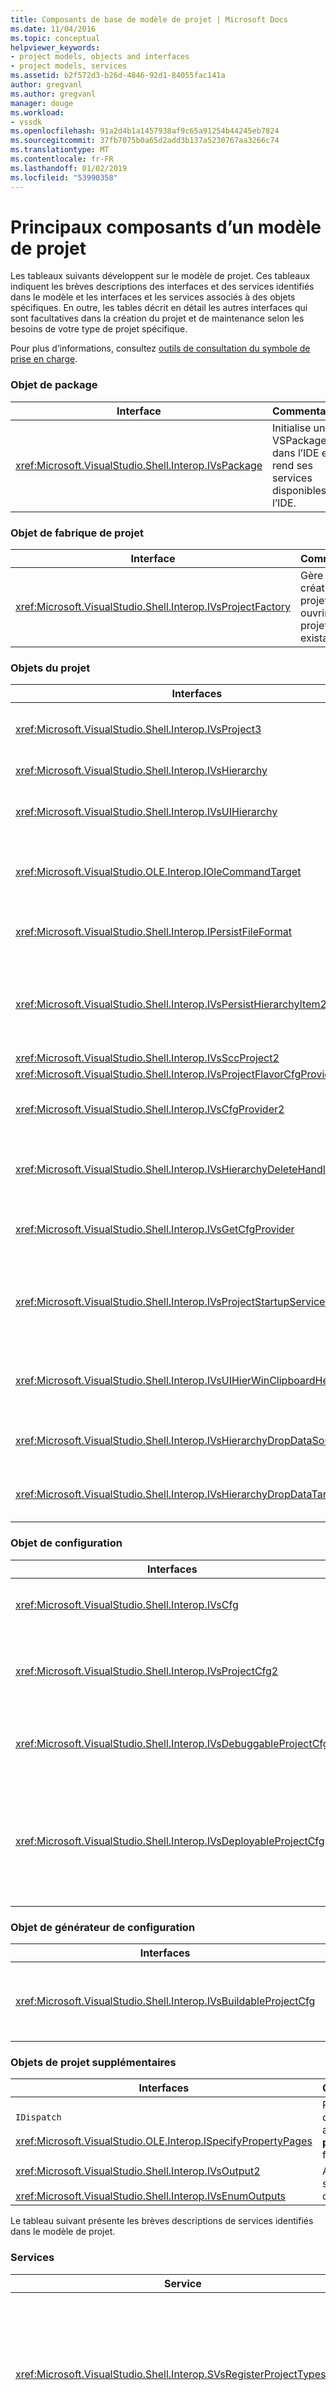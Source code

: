 ```yaml
---
title: Composants de base de modèle de projet | Microsoft Docs
ms.date: 11/04/2016
ms.topic: conceptual
helpviewer_keywords:
- project models, objects and interfaces
- project models, services
ms.assetid: b2f572d3-b26d-4846-92d1-84055fac141a
author: gregvanl
ms.author: gregvanl
manager: douge
ms.workload:
- vssdk
ms.openlocfilehash: 91a2d4b1a1457938af9c65a91254b44245eb7824
ms.sourcegitcommit: 37fb7075b0a65d2add3b137a5230767aa3266c74
ms.translationtype: MT
ms.contentlocale: fr-FR
ms.lasthandoff: 01/02/2019
ms.locfileid: "53990358"
---
```

# <a name="project-model-core-components"></a>Principaux composants d’un modèle de projet
Les tableaux suivants développent sur le modèle de projet. Ces tableaux indiquent les brèves descriptions des interfaces et des services identifiés dans le modèle et les interfaces et les services associés à des objets spécifiques. En outre, les tables décrit en détail les autres interfaces qui sont facultatives dans la création du projet et de maintenance selon les besoins de votre type de projet spécifique.  
  
 Pour plus d’informations, consultez [outils de consultation du symbole de prise en charge](../../extensibility/internals/supporting-symbol-browsing-tools.md).  
  
### <a name="package-object"></a>Objet de package  
  
|Interface|Commentaires|  
|---------------|--------------|  
|<xref:Microsoft.VisualStudio.Shell.Interop.IVsPackage>|Initialise un VSPackage dans l’IDE et rend ses services disponibles à l’IDE.|  
  
### <a name="project-factory-object"></a>Objet de fabrique de projet  
  
|Interface|Commentaires|  
|---------------|--------------|  
|<xref:Microsoft.VisualStudio.Shell.Interop.IVsProjectFactory>|Gère la création de projets et ouvrir des projets existants.|  
  
### <a name="project-objects"></a>Objets du projet  
  
|Interfaces|Commentaires|  
|----------------|--------------|  
|<xref:Microsoft.VisualStudio.Shell.Interop.IVsProject3>|Gère l’ajout et la suppression d’éléments de projet, ouvre des éditeurs et gère le mappage entre chaque moniker de document et le `VSITEMID`. Hérite de `IVsProject` et `IVsProject2`.|  
|<xref:Microsoft.VisualStudio.Shell.Interop.IVsHierarchy>|Gère les propriétés de navigation et l’affichage et fournit des événements.|  
|<xref:Microsoft.VisualStudio.Shell.Interop.IVsUIHierarchy>|Permet de commande d’exécution similaire à celle de `IOleCommandTarget` pour les commandes telles que couper et de changement de nom qui s’appliquent uniquement lorsque le focus est dans l’Explorateur de solutions.|  
|<xref:Microsoft.VisualStudio.OLE.Interop.IOleCommandTarget>|Sert d’interface de cible de commande principale pour une hiérarchie de projet. Il est l’interface standard pour interroger des objets pour leurs commandes d’état ou état et en cours d’exécution de commande. Disponible lorsque vous n'avez pas le focus dans la fenêtre projet.|  
|<xref:Microsoft.VisualStudio.Shell.Interop.IPersistFileFormat>|Coordonne la persistance de l’état du projet. En règle générale, l’état du projet est stocké dans un fichier de projet, mais peut être adaptée à des systèmes de stockage qui ne sont pas basés sur fichier.|  
|<xref:Microsoft.VisualStudio.Shell.Interop.IVsPersistHierarchyItem2>|Permet au projet gérer tous les aspects de la persistance pour ses éléments de projet en tant que fichiers sur disque ou des objets dans d’autres systèmes de stockage. Le `IVsPersistHierarchyItem2` interface est utilisée pour les éléments qui n’implémentent pas le <xref:Microsoft.VisualStudio.Shell.Interop.IVsPersistDocData2> interface.|  
|<xref:Microsoft.VisualStudio.Shell.Interop.IVsSccProject2>|Coordonne les interactions avec le contrôle de code source.|  
|<xref:Microsoft.VisualStudio.Shell.Interop.IVsProjectFlavorCfgProvider>|Permet de projets à gérer les informations de configuration.|  
|<xref:Microsoft.VisualStudio.Shell.Interop.IVsCfgProvider2>|Gère les objets de configuration de projet, tels que les configurations Debug/Release. Générer, déployer et déboguer les opérations sont coordonnées par le biais des objets de configuration de projet.|  
|<xref:Microsoft.VisualStudio.Shell.Interop.IVsHierarchyDeleteHandler>|Implémenté par les hiérarchies pour contrôler la suppression (destructeur) ou de supprimer les options (non destructif) pour les éléments de la hiérarchie. Appeler l’Interface de requête sur le `IVsHierarchyDeleteHandler` de l’interface à partir de la `IVsHierarchy` interface.|  
|<xref:Microsoft.VisualStudio.Shell.Interop.IVsGetCfgProvider>|Fournit la possibilité de mise en œuvre de l’objet qui prend en charge la `IVsCfgProvider2` interface sur une autre identité COM à l’objet de projet qui implémente le `IVsHierarchy` interface.|  
|<xref:Microsoft.VisualStudio.Shell.Interop.IVsProjectStartupServices>|Interface facultative implémentée pour rendre votre projet extensible par d’autres développeurs. Le `IVsProjectStartupServices` interface permet à un VSPackage de tiers à inscrire un GUID qui persistent dans votre fichier projet afin que chaque fois que votre projet se charge, vous chargez le GUID du service tiers dans votre fichier projet et l’appel `QueryService` pour ce GUID.|  
|<xref:Microsoft.VisualStudio.Shell.Interop.IVsUIHierWinClipboardHelperEvents>|Implémenté par les hiérarchies source dans un `UIHierarchy` fenêtre pour coordonner les opérations de Presse-papiers telles que couper, copier et coller. Utilisez le `AdviseClipboardHelperEvents` interface pour enregistrer les événements du Presse-papiers.|  
|<xref:Microsoft.VisualStudio.Shell.Interop.IVsHierarchyDropDataSource2>|Fournit des informations sur un élément déplacé par rapport à sa source de données pendant une opération de glisser-déplacer dans une fenêtre hiérarchie d’interface utilisateur. Appelée à partir de la `IVsHierarchy` interface.|  
|<xref:Microsoft.VisualStudio.Shell.Interop.IVsHierarchyDropDataTarget>|Fournit des informations sur un élément déplacé par rapport à sa cible de déplacement pendant une opération de glisser-déplacer dans une fenêtre hiérarchie d’interface utilisateur. Appelée à partir de la `IVsHierarchy` interface.|  
  
### <a name="configuration-object"></a>Objet de configuration  
  
|Interfaces|Commentaires|  
|----------------|--------------|  
|<xref:Microsoft.VisualStudio.Shell.Interop.IVsCfg>|Fournit des informations sur une configuration.|  
|<xref:Microsoft.VisualStudio.Shell.Interop.IVsProjectCfg2>|Permet de projets à gérer les informations de configuration.|  
|<xref:Microsoft.VisualStudio.Shell.Interop.IVsDebuggableProjectCfg>|Permet à un projet à exécuter sous le contrôle du débogueur.|  
|<xref:Microsoft.VisualStudio.Shell.Interop.IVsDeployableProjectCfg>|Implémentée par les projets de déploiement qui effectuent des opérations de déploiement pour d’autres projets.|  
  
### <a name="configuration-builder-object"></a>Objet de générateur de configuration  
  
|Interfaces|Commentaires|  
|----------------|--------------|  
|<xref:Microsoft.VisualStudio.Shell.Interop.IVsBuildableProjectCfg>|Gère l’opération de génération d’une configuration de projet.|  
  
### <a name="additional-project-objects"></a>Objets de projet supplémentaires  
  
|Interfaces|Commentaires|  
|----------------|--------------|  
|`IDispatch`<br /><br /> <xref:Microsoft.VisualStudio.OLE.Interop.ISpecifyPropertyPages>|Propriétés d’élément affiche le **propriétés** fenêtre.|  
|<xref:Microsoft.VisualStudio.Shell.Interop.IVsOutput2><br /><br /> <xref:Microsoft.VisualStudio.Shell.Interop.IVsEnumOutputs>|Affiche les sorties pour le déploiement.|  
  
 Le tableau suivant présente les brèves descriptions de services identifiés dans le modèle de projet.  
  
### <a name="services"></a>Services  
  
|Service|Commentaires|  
|-------------|--------------|  
|<xref:Microsoft.VisualStudio.Shell.Interop.SVsRegisterProjectTypes>|Utilisé par les VSPackages qui implémentent les types de projets pour inscrire que leur fabrique de projet existe avec l’IDE. Votre VSPackage doit appeler `QueryService` pour ce service et inscrire la fabrique de projet lorsque `IVsPackage::SetSite` méthode est appelée. Si le `SetSite` méthode n’est pas appelée, votre projet n’est pas instancié.|  
|<xref:Microsoft.VisualStudio.Shell.Interop.SVsSolution>|Fournit l’accès à la notion de l’IDE intégrée, interne de la solution actuelle, comme la possibilité d’énumérer des projets, créer des projets, tenez compte des modifications du projet et ainsi de suite.|  
|<xref:Microsoft.VisualStudio.Shell.Interop.SVsSccManager>|Appelé par les projets qui souhaitent participer au contrôle de code source.|  
|<xref:Microsoft.VisualStudio.Shell.Interop.SVsRunningDocumentTable>|Gère une table de documents ouverts pour déterminer si un ou plusieurs de vos éléments de projet sont déjà ouverts.|  
|<xref:Microsoft.VisualStudio.Shell.Interop.SVsUIShellOpenDocument>|Contient les interfaces et les méthodes appelées pour ouvrir un élément de projet à l’aide de l’éditeur standard ou un éditeur spécifique.|  
|<xref:Microsoft.VisualStudio.Shell.Interop.SVsTrackProjectDocuments>|Requis pour être appelée par tous les projets lors de leur ajouter, supprimer ou renommer leurs éléments.|  
|<xref:Microsoft.VisualStudio.Shell.Interop.SVsFileChangeEx>|Gère les modifications apportées à un fichier ou un répertoire et avertit les clients lorsque les fichiers sélectionnés ont été modifiés sur le disque.|  
|<xref:Microsoft.VisualStudio.Shell.Interop.SVsQueryEditQuerySave>|Doit être appelée par tous les projets et les éditeurs avant leur dirty éléments ou les enregistrent.|  
|<xref:Microsoft.VisualStudio.Shell.Interop.SVsSolutionBuildManager>|Gère l’ordre des opérations de génération et de déploiement pour les configurations de projet.|  
|<xref:Microsoft.VisualStudio.Shell.Interop.SVsShellDebugger>|Fournit l’accès aux services de débogueur de bas niveau utilisés pour la plupart des contrôles de débogage.|  
|<xref:Microsoft.VisualStudio.Shell.Interop.SVsShellMonitorSelection>|Permet un accès de VSPackages vers des informations sur les sélections actuelles et permet la communication avec le **propriétés** fenêtre.|  
|<xref:Microsoft.VisualStudio.Shell.Interop.SVsUIShell>|Fournit des fonctionnalités IDE associées à l’interface utilisateur de base, telles que la capacité à créer et énumérer des fenêtres Outil ou les fenêtres de document ou pour signaler une erreur à l’utilisateur.|  
|<xref:Microsoft.VisualStudio.Shell.Interop.SVsStatusbar>|Fournit l’accès à la barre d’état de l’IDE.|  
|<xref:Microsoft.VisualStudio.Shell.Interop.IVsExtensibility3>|Utilisé pour implémenter le modèle automation. Dans votre modèle de projet, vous renvoie un objet de propriétés qui vous permet de crée une instance de cet objet.|  
|<xref:Microsoft.VisualStudio.Shell.Interop.SVsUIHierWinClipboardHelper>|Utilisé pour implémenter des événements du Presse-papiers sur l’objet de projet dans la hiérarchie. `SVsUIHierWinClipboardHelper` vous permet de correctement handle couper, copier et opérations de collage.|  
  
## <a name="see-also"></a>Voir aussi  
 <xref:Microsoft.VisualStudio.OLE.Interop.IOleCommandTarget>   
 [Liste de vérification : Créer de nouveaux Types de projet](../../extensibility/internals/checklist-creating-new-project-types.md)   
 [Pas dans la génération : À l’aide des Classes de projet HierUtil7 pour implémenter un Type de projet (C++)](https://msdn.microsoft.com/library/a5c16a09-94a2-46ef-87b5-35b815e2f346)   
 [Prise en charge des outils de consultation de symbole](../../extensibility/internals/supporting-symbol-browsing-tools.md)   
 [Éléments d’un modèle de projet](../../extensibility/internals/elements-of-a-project-model.md)